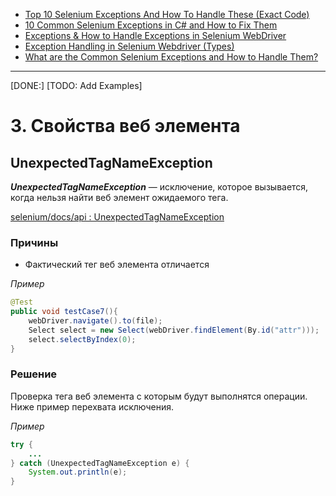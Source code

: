 * [Top 10 Selenium Exceptions And How To Handle These (Exact Code)](https://www.softwaretestinghelp.com/exception-handling-framework-selenium-tutorial-19/#8_orgopenqaseleniumTimeoutException)
* [10 Common Selenium Exceptions in C# and How to Fix Them](https://blog.testproject.io/2020/12/28/10-common-selenium-exceptions-in-c-and-how-to-fix-them/)
* [Exceptions & How to Handle Exceptions in Selenium WebDriver](https://blog.knoldus.com/exceptions-how-to-handle-exceptions-in-selenium-webdriver/#nosuchelementexception)
* [Exception Handling in Selenium Webdriver (Types)](https://www.guru99.com/exception-handling-selenium.html)
* [What are the Common Selenium Exceptions and How to Handle Them?](https://www.thepsi.com/what-are-the-common-selenium-exceptions-and-how-to-handle-them/)

***

[DONE:]
[TODO: Add Examples]

# 3. Свойства веб элемента

## UnexpectedTagNameException

***UnexpectedTagNameException*** — исключение, которое вызывается, когда нельзя найти веб элемент ожидаемого тега.

[selenium/docs/api : UnexpectedTagNameException](https://www.selenium.dev/selenium/docs/api/java/org/openqa/selenium/support/ui/UnexpectedTagNameException.html)

### Причины

* Фактический тег веб элемента отличается

*Пример*

```java
@Test
public void testCase7(){
    webDriver.navigate().to(file);
    Select select = new Select(webDriver.findElement(By.id("attr")));
    select.selectByIndex(0);
}
```

### Решение

Проверка тега веб элемента с которым будут выполнятся операции.
Ниже пример перехвата исключения.

*Пример*

```java
try {
    ...
} catch (UnexpectedTagNameException e) {
    System.out.println(e);
}
```
